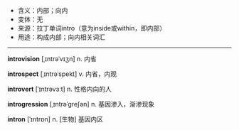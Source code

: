 - <span class="definition">含义：内部；向内</span>
- <span class="definition">变体：无</span>
- <span class="definition">来源：拉丁单词intro（意为inside或within，即内部）</span>
- <span class="definition">用途：构成内部；向内相关词汇</span>

---

<span class="vocabulary">**introvision**</span> [ˌɪntrəˈvɪʒn] n. 内省  

<span class="vocabulary">**introspect**</span> [ˌɪntrəˈspekt] v. 内省，内观

<span class="vocabulary">**introvert**</span> [ˈɪntrəvɜːt] n. 性格内向的人

<span class="vocabulary">**introgression**</span> [ˌɪntrəˈɡreʃən] n. 基因渗入，渐渗现象

<span class="vocabulary">**intron**</span> [ˈɪntrɒn] n. [生物] 基因内区

